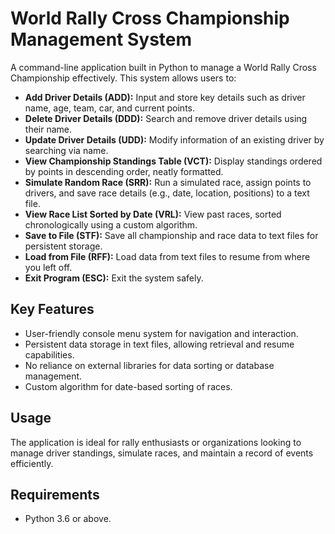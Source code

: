 # World Rally Cross Championship Management System

A command-line application built in Python to manage a World Rally Cross Championship effectively. This system allows users to:

- **Add Driver Details (ADD):** Input and store key details such as driver name, age, team, car, and current points.
- **Delete Driver Details (DDD):** Search and remove driver details using their name.
- **Update Driver Details (UDD):** Modify information of an existing driver by searching via name.
- **View Championship Standings Table (VCT):** Display standings ordered by points in descending order, neatly formatted.
- **Simulate Random Race (SRR):** Run a simulated race, assign points to drivers, and save race details (e.g., date, location, positions) to a text file.
- **View Race List Sorted by Date (VRL):** View past races, sorted chronologically using a custom algorithm.
- **Save to File (STF):** Save all championship and race data to text files for persistent storage.
- **Load from File (RFF):** Load data from text files to resume from where you left off.
- **Exit Program (ESC):** Exit the system safely.

## Key Features
- User-friendly console menu system for navigation and interaction.
- Persistent data storage in text files, allowing retrieval and resume capabilities.
- No reliance on external libraries for data sorting or database management.
- Custom algorithm for date-based sorting of races.

## Usage
The application is ideal for rally enthusiasts or organizations looking to manage driver standings, simulate races, and maintain a record of events efficiently.

## Requirements
- Python 3.6 or above.

